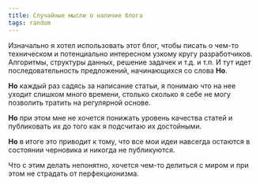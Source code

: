 ```yaml
---
title: Случайные мысли о наличие блога
tags: random
---
```


Изначально я хотел использовать этот блог, чтобы писать о чем-то техническом и потенциально интересном узкому кругу разработчиков. Алгоритмы, структуры данных, решение задачек и т.д. и т.п.
И тут идет последовательность предложений, начинающихся со слова **Но**.

<!--more-->

**Но** каждый раз садясь за написание статьи, я понимаю что на нее уходит слишком много времени, столько сколько я себе не могу позволить тратить на регулярной основе.

**Но** при этом мне не хочется понижать уровень качества статей и публиковать их до того как я подсчитаю их достойными.

**Но** в итоге это приводит к тому, что все мои идеи навсегда остаются в состоянии черновика и никогда не публикуются. 

Что с этим делать непонятно, хочется чем-то делиться с миром и при этом не страдать от перфекционизма.